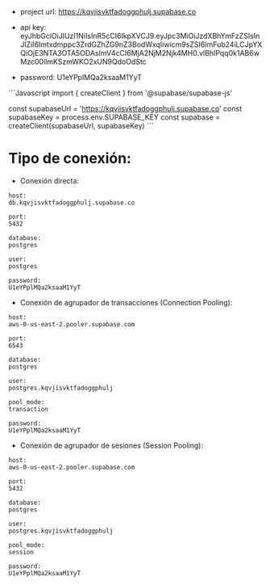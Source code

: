 - project url: https://kqvjisvktfadoggphulj.supabase.co
- api key: eyJhbGciOiJIUzI1NiIsInR5cCI6IkpXVCJ9.eyJpc3MiOiJzdXBhYmFzZSIsInJlZiI6Imtxdmppc3ZrdGZhZG9nZ3BodWxqIiwicm9sZSI6ImFub24iLCJpYXQiOjE3NTA3OTA5ODAsImV4cCI6MjA2NjM2Njk4MH0.vlBhIPqq0k1AB6wMzc00llmKSzmWKO2xUN9QdoOdStc

- password: U1eYPplMQa2ksaaM1YyT

´´´Javascript
import { createClient } from '@supabase/supabase-js'

const supabaseUrl = 'https://kqvjisvktfadoggphulj.supabase.co'
const supabaseKey = process.env.SUPABASE_KEY
const supabase = createClient(supabaseUrl, supabaseKey)
´´´


# Tipo de conexión:
- Conexión directa:
```
host:
db.kqvjisvktfadoggphulj.supabase.co

port:
5432

database:
postgres

user:
postgres

password:
U1eYPplMQa2ksaaM1YyT

```

- Conexión de agrupador de transacciones (Connection Pooling): 
```
host:
aws-0-us-east-2.pooler.supabase.com

port:
6543

database:
postgres

user:
postgres.kqvjisvktfadoggphulj

pool_mode:
transaction

password:
U1eYPplMQa2ksaaM1YyT

```

- Conexión de agrupador de sesiones (Session Pooling): 

```
host:
aws-0-us-east-2.pooler.supabase.com

port:
5432

database:
postgres

user:
postgres.kqvjisvktfadoggphulj

pool_mode:
session

password:
U1eYPplMQa2ksaaM1YyT

```



